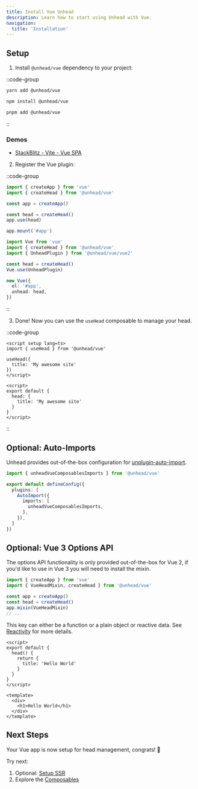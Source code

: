 ```yaml
---
title: Install Vue Unhead
description: Learn how to start using Unhead with Vue.
navigation:
  title: 'Installation'
---
```


## Setup

1. Install `@unhead/vue` dependency to your project:

::code-group

```bash [yarn]
yarn add @unhead/vue
```

```bash [npm]
npm install @unhead/vue
```

```bash [pnpm]
pnpm add @unhead/vue
```

::

### Demos

- [StackBlitz - Vite - Vue SPA](https://stackblitz.com/edit/vitejs-vite-uijgqa?file=package.json)

2. Register the Vue plugin:

::code-group

```ts [Vue 3]
import { createApp } from 'vue'
import { createHead } from '@unhead/vue'

const app = createApp()

const head = createHead()
app.use(head)

app.mount('#app')
```

```ts [Vue 2]
import Vue from 'vue'
import { createHead } from '@unhead/vue'
import { UnheadPlugin } from '@unhead/vue/vue2'

const head = createHead()
Vue.use(UnheadPlugin)

new Vue({
  el: '#app',
  unhead: head,
})
```

::

3. Done! Now you can use the `useHead` composable to manage your head.

::code-group

```vue [useHead]
<script setup lang=ts>
import { useHead } from '@unhead/vue'

useHead({
  title: 'My awesome site'
})
</script>
```

```vue [Options API]
<script>
export default {
  head: {
    title: 'My awesome site'
  }
}
</script>
```

::

## Optional: Auto-Imports

Unhead provides out-of-the-box configuration for [unplugin-auto-import](https://github.com/antfu/unplugin-auto-import).

```ts [vite.config.ts]
import { unheadVueComposablesImports } from '@unhead/vue'

export default defineConfig({
  plugins: [
    AutoImport({
      imports: [
        unheadVueComposablesImports,
      ],
    }),
  ]
})
```

## Optional: Vue 3 Options API

The options API functionality is only provided out-of-the-box for Vue 2, if you'd like to use in Vue 3 you will need to install the mixin.

```ts
import { createApp } from 'vue'
import { VueHeadMixin, createHead } from '@unhead/vue'

const app = createApp()
const head = createHead()
app.mixin(VueHeadMixin)
// ...
```

This key can either be a function or a plain object or reactive data. See [Reactivity](/setup/vue/how-it-works) for more details.

```vue
<script>
export default {
  head() {
    return {
      title: 'Hello World'
    }
  }
}
</script>

<template>
  <div>
    <h1>Hello World</h1>
  </div>
</template>
```

## Next Steps

Your Vue app is now setup for head management, congrats! 🎉

Try next:
1. Optional: [Setup SSR](/setup/ssr/installation)
2. Explore the [Composables](/usage/composables/use-head)
